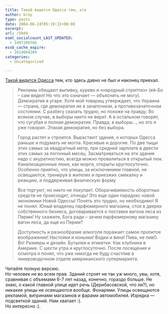 ```yaml
---
title: Такой видится Одесса тем, кто
author: Gray
type: posts
date: 2004-06-24T05:19:22+00:00
excerpt:
url: /5049
esml_socialcount_LAST_UPDATED:
  - 1497209766
essb_cache_expire:
  - 1614664204
categories:
  - Uncategorized

---
```








[Такой видится Одесса][1] тем, кто здесь давно не был и наконец приехал.

> Рекламы обещают выпивку, курево и &#171;народный стриптиз&#187; (ей-Бо &#8211; сам видел! Но что это означает &#8212; объяснить не могу). Демократия в угаре. Хотя мой товарищ утверждает, что Украина &#8212; страна, где демократия не в зачаточном, а противозачаточном состоянии. С разбегу сказать трудно, но похоже на правду. Во всяком случае, в выборы никто не верит. А в остальном говорят, что сугубая и полная демократия. Правда, в выборы&#8230;, но это я уже говорил. Этакая демократия, но без выбора.
> 
> Город растет и строится. Вырастают здания, о которых Одесса раньше и подумать не могла. Красивые и дорогие. По две тыщи этих самых за квадратный метр, при средней зарплате в двести этих самых за погонный месяц. Засматриваться на эти здания надо с акуратностию, всегда можно провалиться в открытый люк. Канализационные люки, как морги, открыты круглосуточно. Особенно приятно, что улицы, за исключением главной, не освещаются, тренируя в жителях и приезжих смекалку и реакцию, и поддерживая физическую форму
> 
> Все торгуют, но никто не покупает. Оборачиваемость оборотных средств не происходит, отнюдь! Это еще один парадокс новой экономики Новой Одессы! Понять это трудно, но необходимо! Я не понял. Юный владелец парфюмерного магазина, стоя в дверях собственного бизнеса, договаривается о поставке вагона леса из Перми! Ну скажите, Бога ради &#8211; зачем парфюмерному магазину вагон леса, да еще из Перми?
> 
> Доступность и разнообразие алкоголя поражает самое пропитое воображение! Настойки и коньяки! Водки и вина! Пива, не пивО. Во! Размеры и дизайн. Бутылки и этикетки. Как клубника в Америке. С шести утра и круглосуточно. После посещения и осмотра я понял, что уже никогда не буду счастлив в ликероводочном отделе американского супермаркета.

Читайте полную версию.  
Но человек не во всем прав. Зданий строят не так уж много, увы, хотя, сравнивая с объемами 6-7 лет назад, конечно, гораздо больше. Не знаю, о какой главной улице идет речь (Дерибасовской, что ли?), но никакие улицы не освещаются вообще. Фонарями. Улицы освещаются рекламой, витринами магазинов и фарами автомобилей. Изредка &#8212; подсветкой зданий. Нам хватает :).  
Но интересно :).

 [1]: http://www.livejournal.com/users/drugoi/854031.html